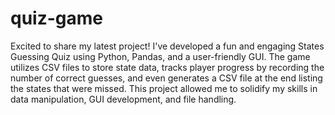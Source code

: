 # quiz-game

Excited to share my latest project! I've developed a fun and engaging States Guessing Quiz using Python, Pandas, and a user-friendly GUI. The game utilizes CSV files to store state data, tracks player progress by recording the number of correct guesses, and even generates a CSV file at the end listing the states that were missed. This project allowed me to solidify my skills in data manipulation, GUI development, and file handling.
